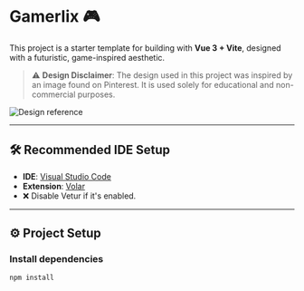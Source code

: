 # Gamerlix 🎮

This project is a starter template for building with **Vue 3 + Vite**, designed with a futuristic, game-inspired aesthetic.

> ⚠️ **Design Disclaimer**: The design used in this project was inspired by an image found on Pinterest. It is used solely for educational and non-commercial purposes.

![Design reference](./5ded255a-5ea9-4428-a4db-07c92a4b1ec9.png)

---

## 🛠️ Recommended IDE Setup

- **IDE**: [Visual Studio Code](https://code.visualstudio.com/)
- **Extension**: [Volar](https://marketplace.visualstudio.com/items?itemName=Vue.volar)
- ❌ Disable Vetur if it's enabled.

---

## ⚙️ Project Setup

### Install dependencies

```bash
npm install
